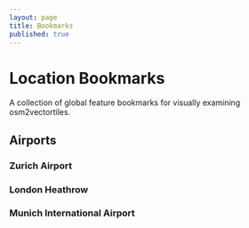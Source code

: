 ```yaml
---
layout: page
title: Bookmarks
published: true
---
```


# Location Bookmarks

A collection of global feature bookmarks
for visually examining osm2vectortiles.

<script src='https://api.tiles.mapbox.com/mapbox-gl-js/v0.15.0/mapbox-gl.js'></script>
<link href='https://api.tiles.mapbox.com/mapbox-gl-js/v0.15.0/mapbox-gl.css' rel='stylesheet' />

## Airports

### Zurich Airport

<div class="map-preview" data-lat="47.4582802" data-lon="8.548178" data-zoom="13"></div>

### London Heathrow

<div class="map-preview" data-lat="51.4707" data-lon="-0.4579" data-zoom="13"></div>

### Munich International Airport

<div class="map-preview" data-lat="48.3535" data-lon="11.7918" data-zoom="13"></div>

<script>
	mapboxgl.accessToken = 'pk.eyJ1IjoibW9yZ2Vua2FmZmVlIiwiYSI6IjIzcmN0NlkifQ.0LRTNgCc-envt9d5MzR75w';

	var divs = document.querySelectorAll('.map-preview');

	[].forEach.call(divs, function(div) {
		var lat = parseFloat(div.getAttribute("data-lat"));
		var lon = parseFloat(div.getAttribute("data-lon"));
		var zoom = parseFloat(div.getAttribute("data-zoom"));
		var vectorMap = new mapboxgl.Map({
		    container: div,
		    style: '/styles/bright-v8.json',
		    center: [lon, lat],
		    zoom: zoom
		});
	});
</script>
